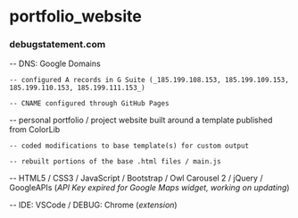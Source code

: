 # portfolio_website

### debugstatement.com

-- DNS: Google Domains

	-- configured A records in G Suite (_185.199.108.153, 185.199.109.153, 185.199.110.153, 185.199.111.153_)
	
	-- CNAME configured through GitHub Pages

-- personal portfolio / project website built around a template published from ColorLib

	-- coded modifications to base template(s) for custom output
	
	-- rebuilt portions of the base .html files / main.js
	

-- HTML5 / CSS3 / JavaScript / Bootstrap / Owl Carousel 2 / jQuery / GoogleAPIs (_API Key expired for Google Maps widget, working on updating_)

-- IDE: VSCode / DEBUG: Chrome (_extension_)
